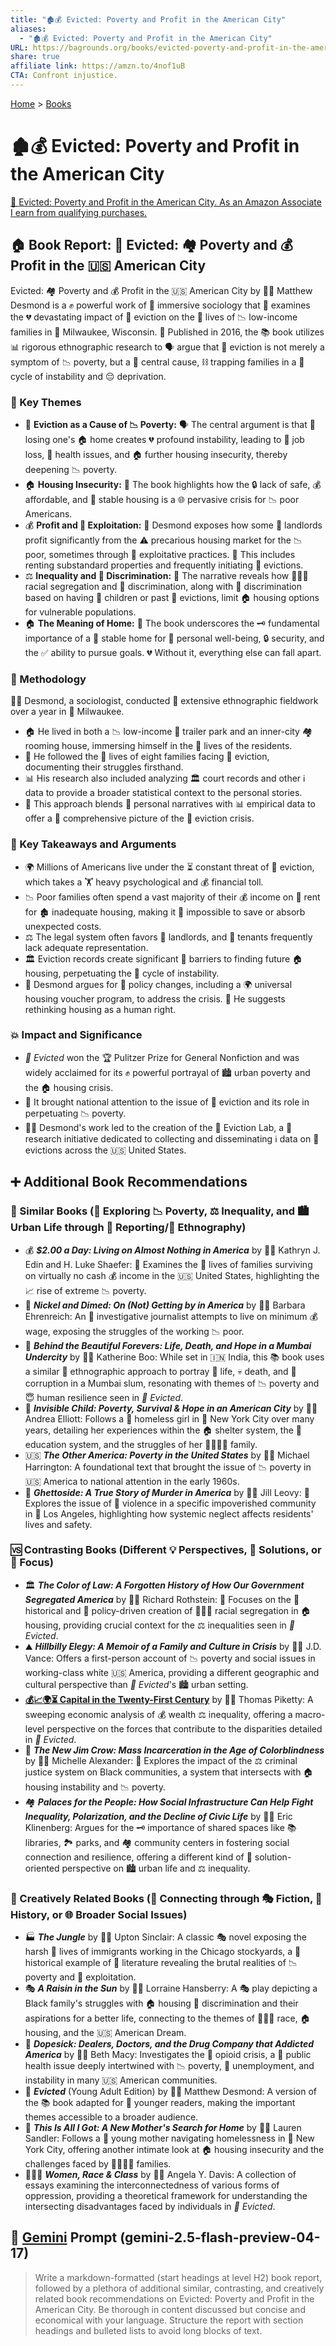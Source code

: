```yaml
---
title: "🏚️💰 Evicted: Poverty and Profit in the American City"
aliases:
  - "🏚️💰 Evicted: Poverty and Profit in the American City"
URL: https://bagrounds.org/books/evicted-poverty-and-profit-in-the-american-city
share: true
affiliate link: https://amzn.to/4nof1uB
CTA: Confront injustice.
---
```

[Home](../index.md) > [Books](./index.md)  
# 🏚️💰 Evicted: Poverty and Profit in the American City  
[🛒 Evicted: Poverty and Profit in the American City. As an Amazon Associate I earn from qualifying purchases.](https://amzn.to/4nof1uB)  
  
## 🏠 Book Report: 🔑 Evicted: 🏘️ Poverty and 💰 Profit in the 🇺🇸 American City  
  
Evicted: 🏘️ Poverty and 💰 Profit in the 🇺🇸 American City by 🧑‍🏫 Matthew Desmond is a ✊ powerful work of 🔬 immersive sociology that 🔎 examines the 💔 devastating impact of 🚪 eviction on the 👤 lives of 📉 low-income families in 📍 Milwaukee, Wisconsin. 📅 Published in 2016, the 📚 book utilizes 📊 rigorous ethnographic research to 🗣️ argue that 🚪 eviction is not merely a symptom of 📉 poverty, but a 🔑 central cause, ⛓️ trapping families in a 🔄 cycle of instability and 😔 deprivation.  
  
### 🔑 Key Themes  
  
* 🚪 **Eviction as a Cause of 📉 Poverty:** 🗣️ The central argument is that 🔑 losing one's 🏠 home creates 💔 profound instability, leading to 💼 job loss, 🤕 health issues, and 🏠 further housing insecurity, thereby deepening 📉 poverty.  
* 🏠 **Housing Insecurity:** 📢 The book highlights how the 🔒 lack of safe, 💰 affordable, and 🏢 stable housing is a 🌐 pervasive crisis for 📉 poor Americans.  
* 💰 **Profit and 👿 Exploitation:** 📢 Desmond exposes how some 🏢 landlords profit significantly from the ⚠️ precarious housing market for the 📉 poor, sometimes through 👿 exploitative practices. 🏢 This includes renting substandard properties and frequently initiating 🚪 evictions.  
* ⚖️ **Inequality and 🚫 Discrimination:** 📖 The narrative reveals how 🧑‍🤝‍🧑 racial segregation and 🚫 discrimination, along with 🚫 discrimination based on having 👶 children or past 🚪 evictions, limit 🏠 housing options for vulnerable populations.  
* 🏠 **The Meaning of Home:** 📢 The book underscores the 🗝️ fundamental importance of a 🏢 stable home for 🧘 personal well-being, 🔒 security, and the ✅ ability to pursue goals. 💔 Without it, everything else can fall apart.  
  
### 🔬 Methodology  
  
🧑‍🏫 Desmond, a sociologist, conducted 🔬 extensive ethnographic fieldwork over a year in 📍 Milwaukee.  
  
* 🏠 He lived in both a 📉 low-income 🚚 trailer park and an inner-city 🏘️ rooming house, immersing himself in the 👤 lives of the residents.  
* 👤 He followed the 👤 lives of eight families facing 🚪 eviction, documenting their struggles firsthand.  
* 📊 His research also included analyzing 🏛️ court records and other ℹ️ data to provide a broader statistical context to the personal stories.  
* 🤝 This approach blends 👤 personal narratives with 📊 empirical data to offer a 🔎 comprehensive picture of the 🚪 eviction crisis.  
  
### 🔑 Key Takeaways and Arguments  
  
* 🌍 Millions of Americans live under the ⏳ constant threat of 🚪 eviction, which takes a 🏋️ heavy psychological and 💰 financial toll.  
* 📉 Poor families often spend a vast majority of their 💰 income on 🏢 rent for 🏚️ inadequate housing, making it 🚫 impossible to save or absorb unexpected costs.  
* ⚖️ The legal system often favors 🏢 landlords, and 👤 tenants frequently lack adequate representation.  
* 🏛️ Eviction records create significant 🚧 barriers to finding future 🏠 housing, perpetuating the 🔄 cycle of instability.  
* 📢 Desmond argues for 📜 policy changes, including a 🌍 universal housing voucher program, to address the crisis. 💭 He suggests rethinking housing as a human right.  
  
### 💥 Impact and Significance  
  
* *📖 Evicted* won the 🏆 Pulitzer Prize for General Nonfiction and was widely acclaimed for its ✊ powerful portrayal of 🏙️ urban poverty and the 🏠 housing crisis.  
* 📰 It brought national attention to the issue of 🚪 eviction and its role in perpetuating 📉 poverty.  
* 🧑‍🏫 Desmond's work led to the creation of the 🚪 Eviction Lab, a 🔬 research initiative dedicated to collecting and disseminating ℹ️ data on 🚪 evictions across the 🇺🇸 United States.  
  
## ➕ Additional Book Recommendations  
  
### 🤝 Similar Books (🔎 Exploring 📉 Poverty, ⚖️ Inequality, and 🏙️ Urban Life through 📰 Reporting/🔬 Ethnography)  
  
* 💰 ***$2.00 a Day: Living on Almost Nothing in America*** by 🧑‍🏫 Kathryn J. Edin and H. Luke Shaefer: 🔎 Examines the 👤 lives of families surviving on virtually no cash 💰 income in the 🇺🇸 United States, highlighting the 📈 rise of extreme 📉 poverty.  
* 💼 ***Nickel and Dimed: On (Not) Getting by in America*** by 🧑‍🏫 Barbara Ehrenreich: An 📰 investigative journalist attempts to live on minimum 💰 wage, exposing the struggles of the working 📉 poor.  
* 🌃 ***Behind the Beautiful Forevers: Life, Death, and Hope in a Mumbai Undercity*** by 🧑‍🏫 Katherine Boo: While set in 🇮🇳 India, this 📚 book uses a similar 🔬 ethnographic approach to portray 👤 life, 💀 death, and 👿 corruption in a Mumbai slum, resonating with themes of 📉 poverty and 😇 human resilience seen in *📖 Evicted*.  
* 👧 ***Invisible Child: Poverty, Survival & Hope in an American City*** by 🧑‍🏫 Andrea Elliott: Follows a 👧 homeless girl in 📍 New York City over many years, detailing her experiences within the 🏠 shelter system, the 🏫 education system, and the struggles of her 👨‍👩‍👧‍👦 family.  
* 🇺🇸 ***The Other America: Poverty in the United States*** by 🧑‍🏫 Michael Harrington: A foundational text that brought the issue of 📉 poverty in 🇺🇸 America to national attention in the early 1960s.  
* 🔫 ***Ghettoside: A True Story of Murder in America*** by 🧑‍🏫 Jill Leovy: 🔎 Explores the issue of 🔫 violence in a specific impoverished community in 📍 Los Angeles, highlighting how systemic neglect affects residents' lives and safety.  
  
### 🆚 Contrasting Books (Different 💡 Perspectives, 🔑 Solutions, or 🎯 Focus)  
  
* 🏛️ ***The Color of Law: A Forgotten History of How Our Government Segregated America*** by 🧑‍🏫 Richard Rothstein: 🎯 Focuses on the 📜 historical and 📜 policy-driven creation of 🧑‍🤝‍🧑 racial segregation in 🏠 housing, providing crucial context for the ⚖️ inequalities seen in *📖 Evicted*.  
* ⛰️ ***Hillbilly Elegy: A Memoir of a Family and Culture in Crisis*** by 🧑‍🏫 J.D. Vance: Offers a first-person account of 📉 poverty and social issues in working-class white 🇺🇸 America, providing a different geographic and cultural perspective than *📖 Evicted*'s 🏙️ urban setting.  
* **[💰📈🌍⏳ Capital in the Twenty-First Century](./capital-in-the-twenty-first-century.md)** by 🧑‍🏫 Thomas Piketty: A sweeping economic analysis of 💰 wealth ⚖️ inequality, offering a macro-level perspective on the forces that contribute to the disparities detailed in *📖 Evicted*.  
* 👮 ***The New Jim Crow: Mass Incarceration in the Age of Colorblindness*** by 🧑‍🏫 Michelle Alexander: 🔎 Explores the impact of the ⚖️ criminal justice system on Black communities, a system that intersects with 🏠 housing instability and 📉 poverty.  
* 🏘️ ***Palaces for the People: How Social Infrastructure Can Help Fight Inequality, Polarization, and the Decline of Civic Life*** by 🧑‍🏫 Eric Klinenberg: Argues for the 🗝️ importance of shared spaces like 📚 libraries, 🏞️ parks, and 🏘️ community centers in fostering social connection and resilience, offering a different kind of 🔑 solution-oriented perspective on 🏙️ urban life and ⚖️ inequality.  
  
### 🎨 Creatively Related Books (🔗 Connecting through 🎭 Fiction, 📜 History, or 🌐 Broader Social Issues)  
  
* 🏭 ***The Jungle*** by 🧑‍🏫 Upton Sinclair: A classic 🎭 novel exposing the harsh 👤 lives of immigrants working in the Chicago stockyards, a 📜 historical example of 📖 literature revealing the brutal realities of 📉 poverty and 👿 exploitation.  
* 🎭 ***A Raisin in the Sun*** by 🧑‍🏫 Lorraine Hansberry: A 🎭 play depicting a Black family's struggles with 🏠 housing 🚫 discrimination and their aspirations for a better life, connecting to the themes of 🧑‍🤝‍🧑 race, 🏠 housing, and the 🇺🇸 American Dream.  
* 💊 ***Dopesick: Dealers, Doctors, and the Drug Company that Addicted America*** by 🧑‍🏫 Beth Macy: Investigates the 💊 opioid crisis, a 🏥 public health issue deeply intertwined with 📉 poverty, 💼 unemployment, and instability in many 🇺🇸 American communities.  
* 👧 ***Evicted*** (Young Adult Edition) by 🧑‍🏫 Matthew Desmond: A version of the 📚 book adapted for 👧 younger readers, making the important themes accessible to a broader audience.  
* 🤰 ***This Is All I Got: A New Mother's Search for Home*** by 🧑‍🏫 Lauren Sandler: Follows a 🤰 young mother navigating homelessness in 📍 New York City, offering another intimate look at 🏠 housing insecurity and the challenges faced by 👨‍👩‍👧‍👦 families.  
* 🧑‍🤝‍🧑 ***Women, Race & Class*** by 🧑‍🏫 Angela Y. Davis: A collection of essays examining the interconnectedness of various forms of oppression, providing a theoretical framework for understanding the intersecting disadvantages faced by individuals in *📖 Evicted*.  
  
## 💬 [Gemini](../software/gemini.md) Prompt (gemini-2.5-flash-preview-04-17)  
> Write a markdown-formatted (start headings at level H2) book report, followed by a plethora of additional similar, contrasting, and creatively related book recommendations on Evicted: Poverty and Profit in the American City. Be thorough in content discussed but concise and economical with your language. Structure the report with section headings and bulleted lists to avoid long blocks of text.